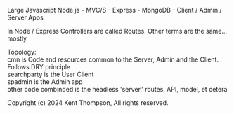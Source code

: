 Large Javascript Node.js - MVC/S - Express - MongoDB - Client / Admin / Server Apps

In Node / Express Controllers are called Routes. Other terms are the same... mostly

Topology:  
cmn is Code and resources common to the Server, Admin and the Client. Follows DRY principle  
searchparty is the User Client  
spadmin is the Admin app  
other code combinded is the headless 'server,' routes, API, model, et cetera  

Copyright (c) 2024 Kent Thompson, All rights reserved.
